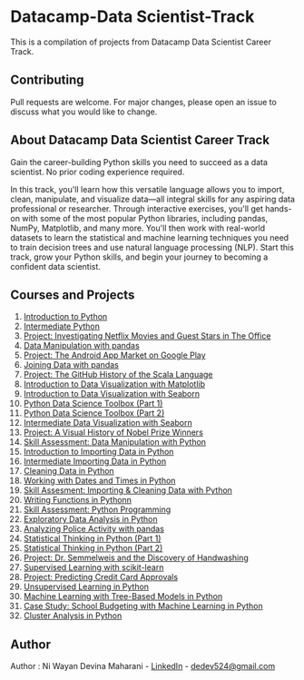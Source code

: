 # Datacamp-Data Scientist-Track
This is a compilation of projects from Datacamp Data Scientist Career Track.

## Contributing
Pull requests are welcome. For major changes, please open an issue to discuss what you would like to change.

## About Datacamp Data Scientist Career Track
Gain the career-building Python skills you need to succeed as a data scientist. No prior coding experience required.

In this track, you'll learn how this versatile language allows you to import, clean, manipulate, and visualize data—all integral skills for any aspiring data professional or researcher. Through interactive exercises, you'll get hands-on with some of the most popular Python libraries, including pandas, NumPy, Matplotlib, and many more. You'll then work with real-world datasets to learn the statistical and machine learning techniques you need to train decision trees and use natural language processing (NLP). Start this track, grow your Python skills, and begin your journey to becoming a confident data scientist.

## Courses and Projects
1. [Introduction to Python](https://app.datacamp.com/learn/courses/intro-to-python-for-data-science)
2. [Intermediate Python](https://app.datacamp.com/learn/courses/intermediate-python)
3. [Project: Investigating Netflix Movies and Guest Stars in The Office](https://app.datacamp.com/learn/projects/entertainment-data)
4. [Data Manipulation with pandas](https://app.datacamp.com/learn/courses/data-manipulation-with-pandas)
5. [Project: The Android App Market on Google Play](https://app.datacamp.com/learn/projects/android-app-market)
6. [Joining Data with pandas](https://app.datacamp.com/learn/courses/joining-data-with-pandas)
7. [Project: The GitHub History of the Scala Language](https://app.datacamp.com/learn/projects/163)
8. [Introduction to Data Visualization with Matplotlib](https://app.datacamp.com/learn/courses/introduction-to-data-visualization-with-matplotlib)
9. [Introduction to Data Visualization with Seaborn](https://app.datacamp.com/learn/courses/introduction-to-data-visualization-with-seaborn)
10. [Python Data Science Toolbox (Part 1)](https://app.datacamp.com/learn/courses/python-data-science-toolbox-part-1)
11. [Python Data Science Toolbox (Part 2)](https://app.datacamp.com/learn/courses/python-data-science-toolbox-part-2)
12. [Intermediate Data Visualization with Seaborn](https://app.datacamp.com/learn/courses/intermediate-data-visualization-with-seaborn)
13. [Project: A Visual History of Nobel Prize Winners](https://app.datacamp.com/learn/projects/nobel-winners)
14. [Skill Assessment: Data Manipulation with Python](https://assessment.datacamp.com/data-manipulation-with-python?track_title=Data%20Scientist%20%20with%20Python&track_url=https://www.datacamp.com/tracks/data-scientist-with-python/continue&next_content_type=course&next_content_title=Introduction%20to%20Importing%20Data%20in%20Python&next_content_technology=python)
15. [Introduction to Importing Data in Python](https://app.datacamp.com/learn/courses/introduction-to-importing-data-in-python)
16. [Intermediate Importing Data in Python](https://app.datacamp.com/learn/courses/intermediate-importing-data-in-python)
17. [Cleaning Data in Python](https://app.datacamp.com/learn/courses/cleaning-data-in-python)
18. [Working with Dates and Times in Python](https://app.datacamp.com/learn/courses/working-with-dates-and-times-in-python)
19. [Skill Assesment: Importing & Cleaning Data with Python](https://assessment.datacamp.com/importing-cleaning-data-with-python?track_title=Data%20Scientist%20%20with%20Python&track_url=https://www.datacamp.com/tracks/data-scientist-with-python/continue&next_content_type=course&next_content_title=Writing%20Functions%20in%20Python&next_content_technology=python)
20. [Writing Functions in Pythonn](https://app.datacamp.com/learn/courses/writing-functions-in-python)
21. [Skill Assessment: Python Programming](https://assessment.datacamp.com/python-programming?track_title=Data%20Scientist%20%20with%20Python&track_url=https://www.datacamp.com/tracks/data-scientist-with-python/continue&next_content_type=course&next_content_title=Exploratory%20Data%20Analysis%20in%20Python&next_content_technology=python)
22. [Exploratory Data Analysis in Python](https://app.datacamp.com/learn/courses/exploratory-data-analysis-in-python)
23. [Analyzing Police Activity with pandas](https://app.datacamp.com/learn/courses/analyzing-police-activity-with-pandas)
24. [Statistical Thinking in Python (Part 1)](https://app.datacamp.com/learn/courses/statistical-thinking-in-python-part-1)
25. [Statistical Thinking in Python (Part 2)](https://app.datacamp.com/learn/courses/statistical-thinking-in-python-part-2)
26. [Project: Dr. Semmelweis and the Discovery of Handwashing](https://app.datacamp.com/learn/projects/discovery-of-handwashing)
27. [Supervised Learning with scikit-learn](https://app.datacamp.com/learn/courses/supervised-learning-with-scikit-learn)
28. [Project: Predicting Credit Card Approvals](https://app.datacamp.com/learn/projects/558)
29. [Unsupervised Learning in Python](https://app.datacamp.com/learn/courses/unsupervised-learning-in-python)
30. [Machine Learning with Tree-Based Models in Python](https://app.datacamp.com/learn/courses/machine-learning-with-tree-based-models-in-python)
31. [Case Study: School Budgeting with Machine Learning in Python](https://app.datacamp.com/learn/courses/case-study-school-budgeting-with-machine-learning-in-python)
32. [Cluster Analysis in Python](https://app.datacamp.com/learn/courses/cluster-analysis-in-python)

## Author
Author : Ni Wayan Devina Maharani - [LinkedIn](https://linkedin.com/in/ni-wayan-devina) - dedev524@gmail.com

